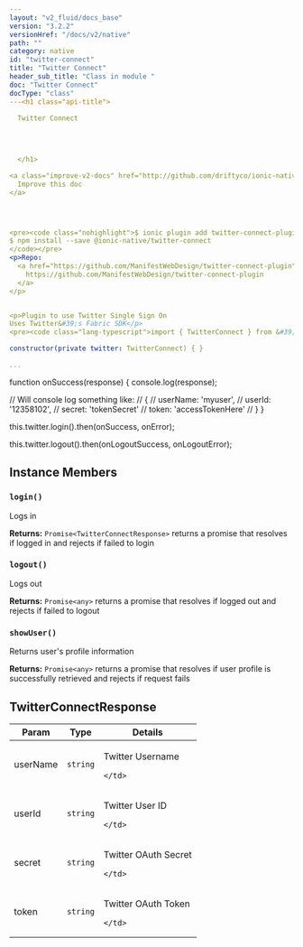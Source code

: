 ```yaml
---
layout: "v2_fluid/docs_base"
version: "3.2.2"
versionHref: "/docs/v2/native"
path: ""
category: native
id: "twitter-connect"
title: "Twitter Connect"
header_sub_title: "Class in module "
doc: "Twitter Connect"
docType: "class"
---<h1 class="api-title">
  
  Twitter Connect
  

  

  </h1>

<a class="improve-v2-docs" href="http://github.com/driftyco/ionic-native/edit/master/src/@ionic-native/plugins/twitter-connect/index.ts#L20">
  Improve this doc
</a>




<pre><code class="nohighlight">$ ionic plugin add twitter-connect-plugin --variable FABRIC_KEY=fabric_API_key
$ npm install --save @ionic-native/twitter-connect
</code></pre>
<p>Repo:
  <a href="https://github.com/ManifestWebDesign/twitter-connect-plugin">
    https://github.com/ManifestWebDesign/twitter-connect-plugin
  </a>
</p>


<p>Plugin to use Twitter Single Sign On
Uses Twitter&#39;s Fabric SDK</p>
<pre><code class="lang-typescript">import { TwitterConnect } from &#39;@ionic-native/twitter-connect&#39;;

constructor(private twitter: TwitterConnect) { }

...
```


function onSuccess(response) {
  console.log(response);

  // Will console log something like:
  // {
  //   userName: &#39;myuser&#39;,
  //   userId: &#39;12358102&#39;,
  //   secret: &#39;tokenSecret&#39;
  //   token: &#39;accessTokenHere&#39;
  // }
}

this.twitter.login().then(onSuccess, onError);

this.twitter.logout().then(onLogoutSuccess, onLogoutError);
</code></pre>















<h2>Instance Members</h2>
<h3><a class="anchor" name="login" href="#login"></a><code>login()</code>
  
</h3>


Logs in


<div class="return-value" markdown="1">
  <i class="icon ion-arrow-return-left"></i>
  <b>Returns:</b> <code>Promise&lt;TwitterConnectResponse&gt;</code> returns a promise that resolves if logged in and rejects if failed to login
</div><h3><a class="anchor" name="logout" href="#logout"></a><code>logout()</code>
  
</h3>


Logs out


<div class="return-value" markdown="1">
  <i class="icon ion-arrow-return-left"></i>
  <b>Returns:</b> <code>Promise&lt;any&gt;</code> returns a promise that resolves if logged out and rejects if failed to logout
</div><h3><a class="anchor" name="showUser" href="#showUser"></a><code>showUser()</code>
  
</h3>


Returns user's profile information


<div class="return-value" markdown="1">
  <i class="icon ion-arrow-return-left"></i>
  <b>Returns:</b> <code>Promise&lt;any&gt;</code> returns a promise that resolves if user profile is successfully retrieved and rejects if request fails
</div>





<h2><a class="anchor" name="TwitterConnectResponse" href="#TwitterConnectResponse"></a>TwitterConnectResponse</h2>

<table class="table param-table" style="margin:0;">
  <thead>
  <tr>
    <th>Param</th>
    <th>Type</th>
    <th>Details</th>
  </tr>
  </thead>
  <tbody>
  
  <tr>
    <td>
      userName
    </td>
    <td>
      <code>string</code>
    </td>
    <td>
      <p>Twitter Username</p>

      
    </td>
  </tr>
  
  <tr>
    <td>
      userId
    </td>
    <td>
      <code>string</code>
    </td>
    <td>
      <p>Twitter User ID</p>

      
    </td>
  </tr>
  
  <tr>
    <td>
      secret
    </td>
    <td>
      <code>string</code>
    </td>
    <td>
      <p>Twitter OAuth Secret</p>

      
    </td>
  </tr>
  
  <tr>
    <td>
      token
    </td>
    <td>
      <code>string</code>
    </td>
    <td>
      <p>Twitter OAuth Token</p>

      
    </td>
  </tr>
  
  </tbody>
</table>





